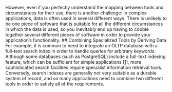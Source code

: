 However, even if you perfectly understand the mapping between tools and circumstances for their use,
there is another challenge: in complex applications, data is often used in several different ways.
There is unlikely to be one piece of software that is suitable for all the
different circumstances in which the data is used, so you inevitably end up having to cobble
together several different pieces of software in order to provide your application’s functionality. ## Combining Specialized Tools by Deriving Data 
For example, it is common to need to integrate an OLTP database with a full-text search index in
order to handle queries for arbitrary keywords. Although some databases (such as PostgreSQL) include
a full-text indexing feature, which can be sufficient for simple applications
[[1](ch12.html#Belaid2015tl)], more sophisticated search
facilities require specialist information retrieval tools. Conversely, search indexes are generally
not very suitable as a durable system of record, and so many applications need to combine two
different tools in order to satisfy all of the requirements.